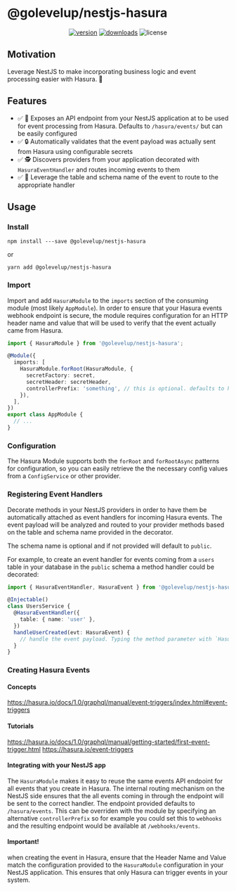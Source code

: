 # @golevelup/nestjs-hasura

<p align="center">
<a href="https://www.npmjs.com/package/@golevelup/nestjs-hasura"><img src="https://img.shields.io/npm/v/@golevelup/nestjs-hasura.svg?style=flat" alt="version" /></a>
<a href="https://www.npmjs.com/package/@golevelup/nestjs-hasura"><img alt="downloads" src="https://img.shields.io/npm/dt/@golevelup/nestjs-hasura.svg?style=flat"></a>
<img alt="license" src="https://img.shields.io/npm/l/@golevelup/nestjs-hasura.svg">
</p>

## Motivation

Leverage NestJS to make incorporating business logic and event processing easier with Hasura. 🚀

## Features

- ✅ 🎉 Exposes an API endpoint from your NestJS application at to be used for event processing from Hasura. Defaults to `/hasura/events/` but can be easily configured
- ✅ 🔒 Automatically validates that the event payload was actually sent from Hasura using configurable secrets
- ✅ 🕵️ Discovers providers from your application decorated with `HasuraEventHandler` and routes incoming events to them
- ✅ 🧭 Leverage the table and schema name of the event to route to the appropriate handler

## Usage

### Install

`npm install ---save @golevelup/nestjs-hasura`

or

`yarn add @golevelup/nestjs-hasura`

### Import

Import and add `HasuraModule` to the `imports` section of the consuming module (most likely `AppModule`). In order to ensure that your Hasura events webhook endpoint is secure, the module requires configuration for an HTTP header name and value that will be used to verify that the event actually came from Hasura.

```typescript
import { HasuraModule } from '@golevelup/nestjs-hasura';

@Module({
  imports: [
    HasuraModule.forRoot(HasuraModule, {
      secretFactory: secret,
      secretHeader: secretHeader,
      controllerPrefix: 'something', // this is optional. defaults to hasura
    }),
  ],
})
export class AppModule {
  // ...
}
```

### Configuration

The Hasura Module supports both the `forRoot` and `forRootAsync` patterns for configuration, so you can easily retrieve the the necessary config values from a `ConfigService` or other provider.

### Registering Event Handlers

Decorate methods in your NestJS providers in order to have them be automatically attached as event handlers for incoming Hasura events. The event payload will be analyzed and routed to your provider methods based on the table and schema name provided in the decorator.

The schema name is optional and if not provided will default to `public`.

For example, to create an event handler for events coming from a `users` table in your database in the `public` schema a method handler could be decorated:

```typescript
import { HasuraEventHandler, HasuraEvent } from '@golevelup/nestjs-hasura';

@Injectable()
class UsersService {
  @HasuraEventHandler({
    table: { name: 'user' },
  })
  handleUserCreated(evt: HasuraEvent) {
    // handle the event payload. Typing the method parameter with `HasurEvent` will provide intellisense
  }
}
```

### Creating Hasura Events

#### Concepts

https://hasura.io/docs/1.0/graphql/manual/event-triggers/index.html#event-triggers

#### Tutorials

https://hasura.io/docs/1.0/graphql/manual/getting-started/first-event-trigger.html
https://hasura.io/event-triggers

#### Integrating with your NestJS app

The `HasuraModule` makes it easy to reuse the same events API endpoint for all events that you create in Hasura. The internal routing mechanism on the NestJS side ensures that the all events coming in through the endpoint will be sent to the correct handler. The endpoint provided defaults to `/hasura/events`. This can be overriden with the module by specifying an alternative `controllerPrefix` so for example you could set this to `webhooks` and the resulting endpoint would be available at `/webhooks/events`.

#### Important!

when creating the event in Hasura, ensure that the Header Name and Value match the configuration provided to the `HasuraModule` configuration in your NestJS application. This ensures that only Hasura can trigger events in your system.

